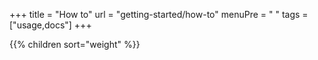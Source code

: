 +++
title = "How to"
url = "getting-started/how-to"
menuPre = "<i class='fas fa-satellite-dish'></i> "
tags = ["usage,docs"]
+++

{{% children sort="weight" %}}